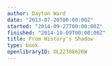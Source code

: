 ```yaml
---
author: Dayton Ward
date: "2013-07-20T00:00:00Z"
started: "2014-09-27T00:00:00Z"
finished: "2014-10-09T00:00:00Z"
title: From History's Shadow
type: book
openlibraryID: OL22308626W
---
```

